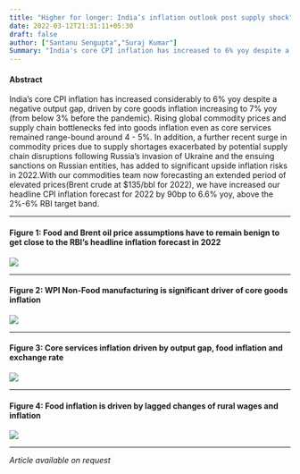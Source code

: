 ```yaml
---
title: "Higher for longer: India’s inflation outlook post supply shock"
date: 2022-03-12T21:31:11+05:30
draft: false
author: ["Santanu Sengupta","Suraj Kumar"]
Summary: "India's core CPI inflation has increased to 6% yoy despite a negative output gap, driven by core goods inflation increasing to 7% yoy. Given higher food prices and elevated commodities prices, we estimate headline CPI inflation to average 6.6% yoyin 2022, above the 2%-6% RBI target band."
---
```


#### Abstract

India’s core CPI inflation has increased considerably to 6% yoy despite a negative output gap, driven by core goods inflation increasing to 7% yoy (from below 3% before the pandemic). Rising global commodity prices and supply chain bottlenecks fed into goods inflation even as core services remained range-bound around 4 - 5%. In addition, a further recent surge in commodity prices due to supply shortages exacerbated by potential supply chain disruptions following Russia’s invasion of Ukraine and the ensuing sanctions on Russian entities, has added to significant upside inflation risks in 2022.With our commodities team now forecasting an extended period of elevated prices(Brent crude at $135/bbl for 2022), we have increased our headline CPI inflation forecast for 2022 by 90bp to 6.6% yoy, above the 2%-6% RBI target band.


---

#### Figure 1:  Food and Brent oil price assumptions have to remain benign to get close to the RBI’s headline inflation forecast in 2022
![](/images/inflation-higher-for-longer/image1.png)

---

#### Figure 2: WPI Non-Food manufacturing is significant driver of core goods inflation
![](/images/inflation-higher-for-longer/image2.png)

---

#### Figure 3: Core services inflation driven by output gap, food inflation and exchange rate
![](/images/inflation-higher-for-longer/image3.png)

---

#### Figure 4: Food inflation is driven by lagged changes of rural wages and inflation
![](/images/inflation-higher-for-longer/image4.png)



---
*Article available on request*